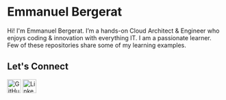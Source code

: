 Emmanuel Bergerat
==============

Hi! I'm Emmanuel Bergerat.
I’m a hands-on Cloud Architect & Engineer who enjoys coding & innovation with everything IT.
I am a passionate learner.
Few of these repositories share some of my learning examples.

Let's Connect
-------------

[<img height="32" width="32" src="https://unpkg.com/simple-icons@v4/icons/github.svg" alt="GitHub Emmanuel" />](https://github.com/gopher194/)
[<img height="32" width="32" src="https://unpkg.com/simple-icons@v4/icons/linkedin.svg" alt="LinkedIn" />](https://www.linkedin.com/in/emmanuelbergerat/)


<!--
### Hi there 👋

[<img height="32" width="32" src="https://unpkg.com/simple-icons@v4/icons/twitter.svg" alt="Twitter" />](https://twitter.com/brig_lamoreaux)
[<img height="32" width="32" src="https://unpkg.com/simple-icons@v4/icons/wordpress.svg" alt="Blog" />](https://briglamoreaux.wordpress.com/)

**gopher194/gopher194** is a ✨ _special_ ✨ repository because its `README.md` (this file) appears on your GitHub profile.

Here are some ideas to get you started:

- 🔭 I’m currently working on ...
- 🌱 I’m currently learning ...
- 👯 I’m looking to collaborate on ...
- 🤔 I’m looking for help with ...
- 💬 Ask me about ...
- 📫 How to reach me: ...
- 😄 Pronouns: ...
- ⚡ Fun fact: ...
-->
